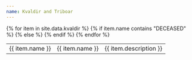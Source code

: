 ```yaml
---
name: Kvaldir and Triboar
---
```


<table>
  {% for item in site.data.kvaldir %}
  <tr>
  {% if item.name contains "DECEASED" %}
    <td class = "td1_dead"> {{ item.name }} </td>
  {% else %}
    <td class = "td1"> {{ item.name }} </td>
  {% endif %}
    <td class = "td2"> <div class = "p4">{{ item.description }} </div></td>
  </tr>
  {% endfor %}
</table>
<br><br>
